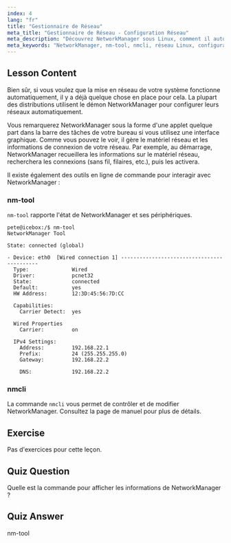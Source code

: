 ```yaml
---
index: 4
lang: "fr"
title: "Gestionnaire de Réseau"
meta_title: "Gestionnaire de Réseau - Configuration Réseau"
meta_description: "Découvrez NetworkManager sous Linux, comment il automatise la configuration réseau, et utilisez les commandes nm-tool et nmcli. Démarrez avec ce guide pour débutants !"
meta_keywords: "NetworkManager, nm-tool, nmcli, réseau Linux, configuration réseau, tutoriel Linux, guide du débutant"
---
```


## Lesson Content

Bien sûr, si vous voulez que la mise en réseau de votre système fonctionne automatiquement, il y a déjà quelque chose en place pour cela. La plupart des distributions utilisent le démon NetworkManager pour configurer leurs réseaux automatiquement.

Vous remarquerez NetworkManager sous la forme d'une applet quelque part dans la barre des tâches de votre bureau si vous utilisez une interface graphique. Comme vous pouvez le voir, il gère le matériel réseau et les informations de connexion de votre réseau. Par exemple, au démarrage, NetworkManager recueillera les informations sur le matériel réseau, recherchera les connexions (sans fil, filaires, etc.), puis les activera.

Il existe également des outils en ligne de commande pour interagir avec NetworkManager :

### nm-tool

`nm-tool` rapporte l'état de NetworkManager et ses périphériques.

```plaintext
pete@icebox:/$ nm-tool
NetworkManager Tool

State: connected (global)

- Device: eth0  [Wired connection 1] -------------------------------------------
  Type:              Wired
  Driver:            pcnet32
  State:             connected
  Default:           yes
  HW Address:        12:3D:45:56:7D:CC

  Capabilities:
    Carrier Detect:  yes

  Wired Properties
    Carrier:         on

  IPv4 Settings:
    Address:         192.168.22.1
    Prefix:          24 (255.255.255.0)
    Gateway:         192.168.22.2

    DNS:             192.168.22.2
```

### nmcli

La commande `nmcli` vous permet de contrôler et de modifier NetworkManager. Consultez la page de manuel pour plus de détails.

## Exercise

Pas d'exercices pour cette leçon.

## Quiz Question

Quelle est la commande pour afficher les informations de NetworkManager ?

## Quiz Answer

nm-tool
